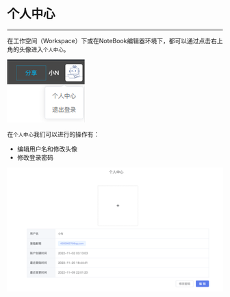# 个人中心
---
在工作空间（Workspace）下或在NoteBook编辑器环境下，都可以通过点击右上角的头像进入`个人中心`。

![图 13](../images/%E4%B8%AA%E4%BA%BA%E4%B8%AD%E5%BF%83%E5%85%A5%E5%8F%A3.png)  

在`个人中心`我们可以进行的操作有：

- 编辑用户名和修改头像
- 修改登录密码

![图 14](../images/%E7%BC%96%E8%BE%91%E4%B8%AA%E4%BA%BA%E4%B8%AD%E5%BF%83.png)  
